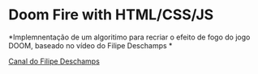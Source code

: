 # Doom Fire with HTML/CSS/JS

*Implemnentação de um algoritimo para recriar o efeito de fogo do jogo DOOM, baseado no vídeo do Filipe Deschamps *

[Canal do Filipe Deschamps](https://www.youtube.com/channel/UCU5JicSrEM5A63jkJ2QvGYw)
